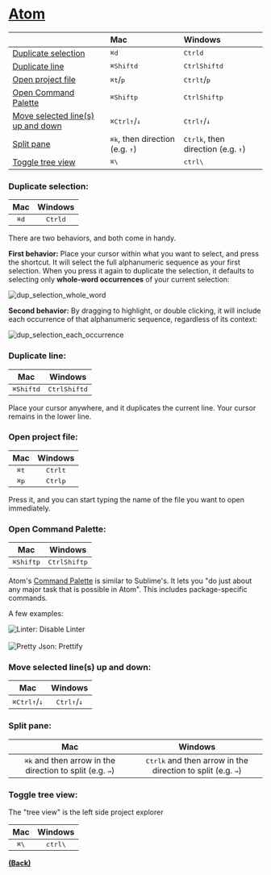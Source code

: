 # [Atom](../atom)

|  | Mac                        | Windows                     |
| :----- | :------------------------ | :------------------------- |
| [Duplicate selection](#duplicate-selection) | <kbd>⌘</kbd><kbd>d</kbd>  | <kbd>Ctrl</kbd><kbd>d</kbd> |
| [Duplicate line](#duplicate-line) | <kbd>⌘</kbd><kbd>Shift</kbd><kbd>d</kbd>  | <kbd>Ctrl</kbd><kbd>Shift</kbd><kbd>d</kbd> |
| [Open project file](#open-project-file) | <kbd>⌘</kbd><kbd>t</kbd>/<kbd>p</kbd>  | <kbd>Ctrl</kbd><kbd>t</kbd>/<kbd>p</kbd> |
| [Open Command Palette](#open-command-palette) | <kbd>⌘</kbd><kbd>Shift</kbd><kbd>p</kbd>  | <kbd>Ctrl</kbd><kbd>Shift</kbd><kbd>p</kbd> |
| [Move selected line(s) up and down](#move-selected-lines-up-and-down) | <kbd>⌘</kbd><kbd>Ctrl</kbd><kbd>↑</kbd>/<kbd>↓</kbd>  | <kbd>Ctrl</kbd><kbd>↑</kbd>/<kbd>↓</kbd> |
| [Split pane](#split-pane) | <kbd>⌘</kbd><kbd>k</kbd>, then direction (e.g. <kbd>↑</kbd>) | <kbd>Ctrl</kbd><kbd>k</kbd>, then direction (e.g. <kbd>↑</kbd>) |
| [Toggle tree view](#toggle-tree-view) | <kbd>⌘</kbd><kbd>\\</kbd> | <kbd>ctrl</kbd><kbd>\\</kbd> |

### Duplicate selection:

| Mac                        | Windows                     |
| :------------------------: | :-------------------------: |
| <kbd>⌘</kbd><kbd>d</kbd>  | <kbd>Ctrl</kbd><kbd>d</kbd> |


There are two behaviors, and both come in handy.

**First behavior:** Place your cursor within what you want to select, and press the shortcut. It will select the full alphanumeric sequence as your first selection. When you press it again to duplicate the selection, it defaults to selecting only **whole-word occurrences** of your current selection:

![dup_selection_whole_word](http://i.imgur.com/0LqDNdt.png)

**Second behavior:** By dragging to highlight, or double clicking, it will include each occurrence of that alphanumeric sequence, regardless of its context:

![dup_selection_each_occurrence](http://i.imgur.com/evLAe1B.png)

### Duplicate line:

| Mac                                        | Windows                                     |
| :----------------------------------------: | :-----------------------------------------: |
| <kbd>⌘</kbd><kbd>Shift</kbd><kbd>d</kbd>  | <kbd>Ctrl</kbd><kbd>Shift</kbd><kbd>d</kbd> |

Place your cursor anywhere, and it duplicates the current line. Your cursor remains in the lower line.

### Open project file:

| Mac                        | Windows                     |
| :------------------------: | :-------------------------: |
| <kbd>⌘</kbd><kbd>t</kbd>  | <kbd>Ctrl</kbd><kbd>t</kbd> |
| <kbd>⌘</kbd><kbd>p</kbd>  | <kbd>Ctrl</kbd><kbd>p</kbd> |

Press it, and you can start typing the name of the file you want to open immediately.

### Open Command Palette:

| Mac                                        | Windows                                     |
| :----------------------------------------: | :-----------------------------------------: |
| <kbd>⌘</kbd><kbd>Shift</kbd><kbd>p</kbd>  | <kbd>Ctrl</kbd><kbd>Shift</kbd><kbd>p</kbd> |

Atom's [Command Palette](http://flight-manual.atom.io/getting-started/sections/atom-basics/#command-palette) is similar to Sublime's. It lets you "do just about any major task that is possible in Atom". This includes package-specific commands.

A few examples:

![Linter: Disable Linter](http://i.imgur.com/d2qb5lb.png)
<br/><br/>
![Pretty Json: Prettify](http://i.imgur.com/Y6M21L9.png)

### Move selected line(s) up and down:

| Mac                                        | Windows                                     |
| :----------------------------------------: | :-----------------------------------------: |
| <kbd>⌘</kbd><kbd>Ctrl</kbd><kbd>↑</kbd>/<kbd>↓</kbd>  | <kbd>Ctrl</kbd><kbd>↑</kbd>/<kbd>↓</kbd> |

### Split pane:

| Mac                                        | Windows                                     |
| :----------------------------------------: | :-----------------------------------------: |
| <kbd>⌘</kbd><kbd>k</kbd> and then arrow in the direction to split (e.g. <kbd>→</kbd>)  | <kbd>Ctrl</kbd><kbd>k</kbd> and then arrow in the direction to split (e.g. <kbd>→</kbd>) |

### Toggle tree view:

The "tree view" is the left side project explorer

| Mac                         | Windows                      |
| :-------------------------: | :--------------------------: |
| <kbd>⌘</kbd><kbd>\\</kbd>  | <kbd>ctrl</kbd><kbd>\\</kbd> |

**[(Back)](../atom)**
